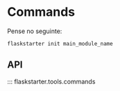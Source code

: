 # Commands

Pense no seguinte:

```shell
flaskstarter init main_module_name
```

## API

::: flaskstarter.tools.commands
